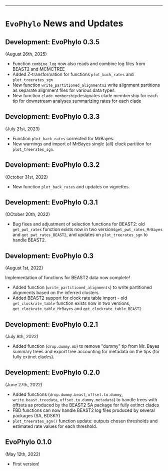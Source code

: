 
---
`EvoPhylo` News and Updates
======
## Development: EvoPhylo 0.3.5
(August 26th, 2025)
* Function `combine_log` now also reads and combine log files from BEAST2 and MCMCTREE
* Added Z-transformation for functions `plot_back_rates` and `plot_treerates_sgn`
* New function `write_partitioned_alignments2` write alignment partitions as separate alignment files for various data types
* New function `clade_membership`designates clade membership for each tip for downstream analyses summarizing rates for each clade

## Development: EvoPhylo 0.3.3
(July 21st, 2023)

* Function `plot_back_rates` corrected for MrBayes.
* New warnings and import of MrBayes single {all} clock partition for `plot_treerates_sgn`.

## Development: EvoPhylo 0.3.2
(October 31st, 2022)

* New function `plot_back_rates` and updates on vignettes.

## Development: EvoPhylo 0.3.1
(OCtober 20th, 2022)

* Bug fixes and adjustment of selection functions for BEAST2: old `get_pwt_rates` function exists now in two versions`get_pwt_rates_MrBayes` and `get_pwt_rates_BEAST2`, and updates on `plot_treerates_sgn` to handle BEAST2.

## Development: EvoPhylo 0.3
(August 1st, 2022)

Implementation of functions for BEAST2 data now complete! 

 * Added function (`write_partitioned_alignments`) to write partitioned alignments based on the inferred clusters.
 * Added BEAST2 support for clock rate table import - old `get_clockrate_table` function exists now in two versions, `get_clockrate_table_MrBayes` and `get_clockrate_table_BEAST2`
  
## Development: EvoPhylo 0.2.1
(July 8th, 2022)

 * Added function (`drop.dummy.mb`) to remove "dummy" tip from Mr. Bayes summary trees and export tree accounting for metadata on the tips (for fully extinct clades).

## Development: EvoPhylo 0.2.0

(June 27th, 2022)

 * Added functions (`drop.dummy.beast`, `offset.to.dummy`, `write.beast.treedata`, `offset.to.dummy.metadata`) to handle trees with offsets as produced by the BEAST2 SA package for fully extinct clades
 * FBD functions can now handle BEAST2 log files produced by several packages (SA, BDSKY)
 * `plot_treerates_sgn()` function update: outputs chosen thresholds and estimated rate values for each threshold. 

## EvoPhylo 0.1.0

(May 12th, 2022)

* First version!
